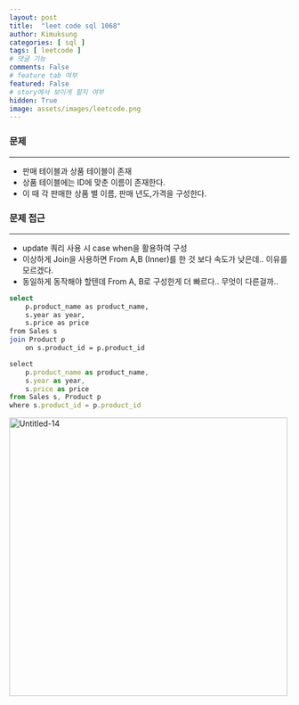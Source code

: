 ```yaml
---
layout: post
title:  "leet code sql 1068"
author: Kimuksung
categories: [ sql ]
tags: [ leetcode ]
# 댓글 기능
comments: False
# feature tab 여부
featured: False
# story에서 보이게 할지 여부
hidden: True
image: assets/images/leetcode.png
---
```


### 문제

---

- 판매 테이블과 상품 테이블이 존재
- 상품 테이블에는 ID에 맞춘 이름이 존재한다.
- 이 때 각 판매한 상품 별 이름, 판매 년도,가격을 구성한다.

### 문제 접근

---

- update 쿼리 사용 시 case when을 활용하여 구성
- 이상하게 Join을 사용하면 From A,B (Inner)를 한 것 보다 속도가 낮은데.. 이유를 모르겠다.
- 동일하게 동작해야 할텐데 From A, B로 구성한게 더 빠르다.. 무엇이 다른걸까..

```bash
select 
    p.product_name as product_name,
    s.year as year,
    s.price as price
from Sales s
join Product p
    on s.product_id = p.product_id
```

```jsx
select 
    p.product_name as product_name,
    s.year as year,
    s.price as price
from Sales s, Product p
where s.product_id = p.product_id
```

<a href="https://ibb.co/CnJYzdD"><img src="https://i.ibb.co/gDvf31h/Untitled-14.png" alt="Untitled-14" border="0" width=500 height=500></a>